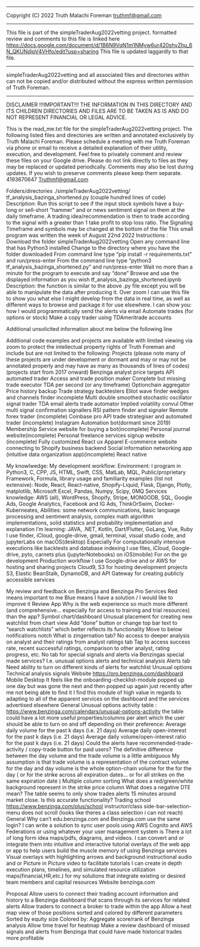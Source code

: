 ******
Copyright (C) 2022 Truth Malachi Foreman <truthmf@gmail.com>
******
This file is part of the simpleTraderAug2022vetting project.
formatted review and comments to this file is linked here https://docs.google.com/document/d/1B6N9VqN1m1NMyw6ur420shvZhu_6N_QKUNdipV4VHfo/edit?usp=sharing
This file is updated laggardly to that file.
******
simpleTraderAug2022vetting and all associated files and directories within can not be copied and/or distributed without the express written permission of Truth Foreman.
******
DISCLAIMER
!!!IMPORTANT!!! THE INFORMATION IN THIS DIRECTORY AND ITS CHILDREN DIRECTORIES AND FILES ARE TO BE TAKEN AS IS AND DO NOT REPRESENT FINANCIAL OR LEGAL ADVICE. 

This is the read_me.txt file for the simpleTraderAug2022vetting project.
The following listed files and directories are written and annotated exclusively by Truth Malachi Foreman.
Please schedule a meeting with me Truth Foreman via phone or email to receive a detailed explanation of their utility, execution, and development. Feel free to privately comment and review these files on your Google drive.
Please do not link directly to files as they may be replaced or updated periodically. Comments may also be lost during updates. If you wish to preserve comments please keep them separate.
4193670647
Truthmf@gmail.com

Folders/directories
./simpleTraderAug2022vetting/
tf_analysis_bazinga_shortened.py (couple hundred lines of code)
Description: Run this script to see if the input stock symbols have a buy-long or sell-short ”hammer” and or news sentiment signal on them at the daily timeframe. A trading idea/recommendation is then to trade according to the signal with a greater than 1 take profit to stop loss ratio.
The Signaling Timeframe and symbols may be changed at the bottom of the file
This small program was written the week of August 22nd 2022
Instructions :
Download the folder simpleTraderAug2022vetting
Open any command line that has Python3 installed 
Change to the directory where you have the folder downloaded
From command line type “pip install -r requirements.txt” and run/press-enter
From the command line type “python3 tf_analysis_bazinga_shortened.py” and run/press-enter
Wait no more than a minute for the program to execute and say “done”
Browse and use the displayed information as you wish
tf_analysis_bazinga_shortened.ipynb
Description: the function is similar to the above .py file except you will be able to manipulate the data after producing it. Over zoom I can use this file to show you what else I might develop from the data in real time, as well as different ways to browse and package it for use elsewhere. 
I can show you:
 how I would programmatically send the alerts via email
Automate trades (for options or stock)
Make a copy trader using TDAmeritrade accounts



Additional unsolicited information about me below the following line



Additional code examples and projects are available with limited viewing via zoom to protect the intellectual property rights of Truth Foreman and include but are not limited to the following:
Projects (please note many of these projects are under development or dormant and may or may not be annotated properly and may have as many as thousands of lines of codes) (projects start from 2017 onward)
Benzinga analyst price targets API automated trader 
Access and trade position maker Complete but missing trade executor
TDA per second (or any timeframe) Optionchain aggregator
Price history backup 
Trade strategy backtesters
Elliot wave finder 
wedges and channels finder incomplete
Multi double smoothed stochastic oscillator signal trader
TDA email alerts trade automator
Implied volatility convul
Other multi signal confirmation signallers 
RSI pattern finder and signaler
Remote forex trader (incomplete)
Coinbase pro API trade strategiser and automated trader (incomplete)
Instagram Automation bot(dormant since 2019)
Membership Service website for buying a bot(incomplete)
Personal journal website(incomplete)
Personal freelance services signup website (incomplete) 
Fully customized React ux Apparel E-commerce website connecting to Shopify business backend
Social information networking app (intuitive data organization app)(incomplete)
React native

My knowlwedge:
My development workflow:
Environment:
I program in 
Python3, C, CPP, JS, HTML, Swift, CSS, MatLab, MQL, 
Public/proprietary Framework, Formula, library usage and familiarity examples (list not extensive):
Node, React, React-native, Shopify-Liquid, Flask, Django, Plotly, matplotlib, Microsoft Excel, Pandas, Numpy, Scipy, 0MQ
Services knowledge:
AWS (all), WordPress, Shopify, Stripe, MONGODB, SQL, Google Ads, Google Analytics, Facebook and IG Ads, ThinkOrSwim, Docker-Kuberneates, 
Abilities:
some network communications, basic language processing and sentiment analysis, complex math algorithm implementations, solid statistics and probability implementation and explanation
I’m learning:
JAVA, .NET, Kotlin, Dart/Flutter, GoLang, Vue, Ruby
I use finder, iCloud, google-drive, gmail, terminal, visual studio code, and jupyterLabs on macOS(desktop)
Especially For computationally intensive executions like backtests and database indexing
I use files, iCloud, Google-drive, pyto, carnets plus (jupyterNotebooks) on iOS(mobile)
For on the go development
Production workflow
I use Google-drive and or AWS for hosting and sharing projects 
Cloud9, S3 for hosting development projects
S3, Elastic BeanStalk, DynamoDB, and API Gateway for creating publicly accessible services

My review and feedback on Benzinga and Benzinga Pro Services
Red means important to me
Blue means I have a solution / I would like to improve it
Review
App
Why is the web experience so much more different (and comprehensive… especially for access to training and trial resources)  than the app?
Symbol chart/dashboard
Unusual placement for creating new watchlist from chart view
Add “done” button or change top bar text to “search watchlists” which better reflects its functionality 
Move to below notifications notch
What is zingernation tab?
No access to deeper analysis on analyst and their ratings from analyst ratings tab
Tap to access success rate, recent successful ratings, comparison to other analyst, rating progress, etc.
No tab for special signals and alerts via Benzingas special made services? I.e. unusual options alerts and technical analysis
Alerts tab
Need ability to turn on different kinds of alerts for watchlist 
Unusual options
Technical analysis signals
Website https://pro.benzinga.com/dashboard
Mobile
Desktop
It feels like the onboarding-checklist-module popped up one day but was gone the next and then popped up again just recently after me not being able to find it
I find this module of high value in regards to adapting to all of the apparent services on the dashboard and the services advertised elsewhere
General
Unusual options activity table : https://www.benzinga.com/calendars/unusual-options-activity
the table could have a lot more useful properties/columns per alert which the user should be able to turn on and off depending on their preference:
Average daily volume for the past k days (i.e. 21 days)
Average daily open-interest for the past k days (i.e. 21 days)
Average daily volume/open-interest ratio for the past k days (i.e. 21 days)
Could the alerts have recommended-trade-activity / copy-trade button for paid users?
The definitive difference between the day volume and the trade volume is a little ambiguous 
My assumption is that trade volume is a representation of the contract volume for the day and day volume is the whole option-chain volume for the for the day ( or for the strike across all expiration dates… or for all strikes on the same expiration date )
Multiple column sorting
What does a red/green/white background represent in the strike price column
What does a negative DTE mean?
The table seems to only show trades alerts 15 minutes around market close. Is this accurate functionality?
Trading school https://www.benzinga.com/plus/school
instructor/class side-bar-selection-menu does not scroll (looks like theres a class selection i can not reach)
General
Why can’t edu.benzinga.com and Benzinga.com use the same login?
I can write a solution to sync user pools using AWS Cognito and AWS Federations or using whatever your user management system is
There a lot of long form idea maps/pdfs, diagrams, and videos.
I can convert and or integrate them into intuitive and interactive tutorial overlays of the web app or app to help users build the muscle memory of using Benzinga services
Visual overlays with highlighting arrows and background instructional audio and or Picture in Picture video to facilitate tutorials
I can create in depth execution plans, timelines, and simulated resource utilization maps(financial,HR,etc.) for my solutions that integrate existing or desired team members and capital resources
Website benzinga.com


Proposal
Allow users to connect their trading account information and history to a Benzinga dashboard that scans through its services for related alerts
Allow traders to connect a broker to trade within the app
Allow a heat map view of those positions sorted and colored by different parameters 
Sorted by equity size
Colored by:
Aggregate score/rank of Benzinga analysis 
Allow time travel for heatmap
Make a review dashboard of missed signals and alerts from Benzinga that could have made historical trades more profitable
